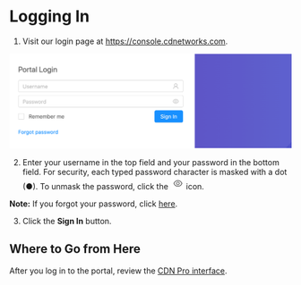 # Logging In

1. Visit our login page at https://console.cdnetworks.com.

<p align=center><img src="/docs/resources/images/accessing-portal/portal-login.png" alt="login page" width="900"></p>

2. Enter your username in the top field and your password in the bottom field. For security, each typed password character is masked with a dot (●). To unmask the password, click the ![null](</docs/resources/images/accessing-portal/eye-icon.png>) icon.

<strong>Note:</strong> If you forgot your password, click [here](</docs/portal/accessing-portal/forgot-password.md>).

3. Click the **Sign In** button.

## Where to Go from Here

After you log in to the portal, review the [CDN Pro interface](</docs/portal/accessing-portal/navigating-ui.md>).
